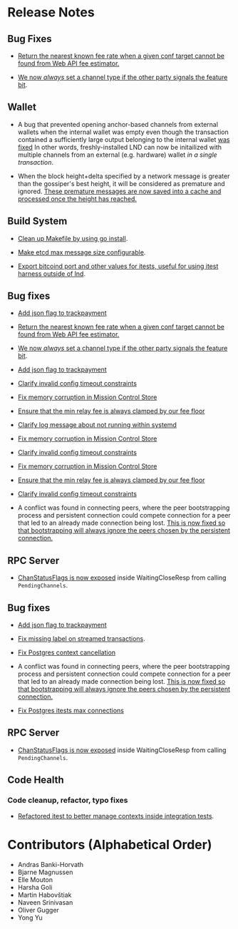 # Release Notes

## Bug Fixes

* [Return the nearest known fee rate when a given conf target cannot be found
  from Web API fee estimator.](https://github.com/lightningnetwork/lnd/pull/6062)

* [We now _always_ set a channel type if the other party signals the feature
  bit](https://github.com/lightningnetwork/lnd/pull/6075).

## Wallet

* A bug that prevented opening anchor-based channels from external wallets when
  the internal wallet was empty even though the transaction contained a
  sufficiently large output belonging to the internal wallet
  [was fixed](https://github.com/lightningnetwork/lnd/pull/5539)
  In other words, freshly-installed LND can now be initailized with multiple
  channels from an external (e.g. hardware) wallet *in a single transaction*.

* When the block height+delta specified by a network message is greater than
  the gossiper's best height, it will be considered as premature and ignored.
  [These premature messages are now saved into a cache and processed once the
  height has reached.](https://github.com/lightningnetwork/lnd/pull/6054)

## Build System

* [Clean up Makefile by using go
  install](https://github.com/lightningnetwork/lnd/pull/6035).

* [Make etcd max message size
  configurable](https://github.com/lightningnetwork/lnd/pull/6049).

* [Export bitcoind port and other values for itests, useful for
  using itest harness outside of
  lnd](https://github.com/lightningnetwork/lnd/pull/6050).

## Bug fixes

* [Add json flag to
  trackpayment](https://github.com/lightningnetwork/lnd/pull/6060)

* [Return the nearest known fee rate when a given conf target cannot be found
  from Web API fee estimator.](https://github.com/lightningnetwork/lnd/pull/6062)

* [We now _always_ set a channel type if the other party signals the feature
  bit](https://github.com/lightningnetwork/lnd/pull/6075).

* [Add json flag to
  trackpayment](https://github.com/lightningnetwork/lnd/pull/6060)
* [Clarify invalid config timeout
  constraints](https://github.com/lightningnetwork/lnd/pull/6073)

* [Fix memory corruption in Mission Control
  Store](https://github.com/lightningnetwork/lnd/pull/6068)
 
* [Ensure that the min relay fee is always clamped by our fee
  floor](https://github.com/lightningnetwork/lnd/pull/6076)

* [Clarify log message about not running within
  systemd](https://github.com/lightningnetwork/lnd/pull/6096)

* [Fix memory corruption in Mission Control
  Store](https://github.com/lightningnetwork/lnd/pull/6068)

* [Clarify invalid config timeout
  constraints](https://github.com/lightningnetwork/lnd/pull/6073)

* [Fix memory corruption in Mission Control
  Store](https://github.com/lightningnetwork/lnd/pull/6068)
 
* [Ensure that the min relay fee is always clamped by our fee
  floor](https://github.com/lightningnetwork/lnd/pull/6076)

* [Clarify invalid config timeout
  constraints](https://github.com/lightningnetwork/lnd/pull/6073)

* A conflict was found in connecting peers, where the peer bootstrapping
  process and persistent connection could compete connection for a peer that
  led to an already made connection being lost. [This is now fixed so that
  bootstrapping will always ignore the peers chosen by the persistent
  connection.](https://github.com/lightningnetwork/lnd/pull/6082)

## RPC Server

* [ChanStatusFlags is now
  exposed](https://github.com/lightningnetwork/lnd/pull/5971) inside
  WaitingCloseResp from calling `PendingChannels`.

## Bug fixes

* [Add json flag to
  trackpayment](https://github.com/lightningnetwork/lnd/pull/6060)

* [Fix missing label on streamed
  transactions](https://github.com/lightningnetwork/lnd/pull/5854).

* [Fix Postgres context cancellation](https://github.com/lightningnetwork/lnd/pull/6108)

* A conflict was found in connecting peers, where the peer bootstrapping
  process and persistent connection could compete connection for a peer that
  led to an already made connection being lost. [This is now fixed so that
  bootstrapping will always ignore the peers chosen by the persistent
  connection.](https://github.com/lightningnetwork/lnd/pull/6082)
  
* [Fix Postgres itests max connections](https://github.com/lightningnetwork/lnd/pull/6116)

## RPC Server

* [ChanStatusFlags is now
  exposed](https://github.com/lightningnetwork/lnd/pull/5971) inside
  WaitingCloseResp from calling `PendingChannels`.

## Code Health

### Code cleanup, refactor, typo fixes

* [Refactored itest to better manage contexts inside integration tests](https://github.com/lightningnetwork/lnd/pull/5756).

# Contributors (Alphabetical Order)

* Andras Banki-Horvath
* Bjarne Magnussen
* Elle Mouton
* Harsha Goli
* Martin Habovštiak
* Naveen Srinivasan
* Oliver Gugger
* Yong Yu
